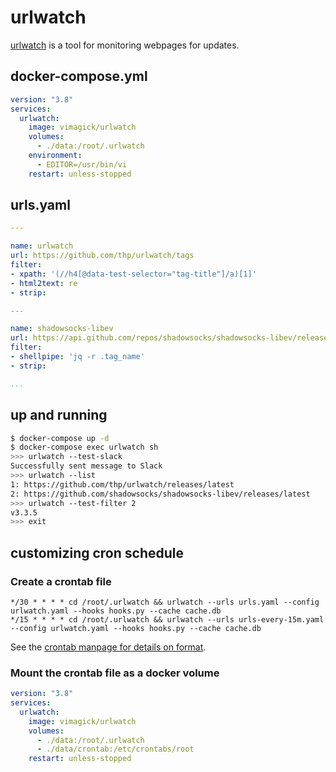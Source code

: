 urlwatch
========

[urlwatch][1] is a tool for monitoring webpages for updates.

## docker-compose.yml

```yaml
version: "3.8"
services:
  urlwatch:
    image: vimagick/urlwatch
    volumes:
      - ./data:/root/.urlwatch
    environment:
      - EDITOR=/usr/bin/vi
    restart: unless-stopped
```

## urls.yaml

```yaml
---

name: urlwatch
url: https://github.com/thp/urlwatch/tags
filter:
- xpath: '(//h4[@data-test-selector="tag-title"]/a)[1]'
- html2text: re
- strip:

---

name: shadowsocks-libev
url: https://api.github.com/repos/shadowsocks/shadowsocks-libev/releases/latest
filter:
- shellpipe: 'jq -r .tag_name'
- strip:

...
```

## up and running

```bash
$ docker-compose up -d
$ docker-compose exec urlwatch sh
>>> urlwatch --test-slack
Successfully sent message to Slack
>>> urlwatch --list
1: https://github.com/thp/urlwatch/releases/latest
2: https://github.com/shadowsocks/shadowsocks-libev/releases/latest
>>> urlwatch --test-filter 2
v3.3.5
>>> exit
```

[1]: https://thp.io/2008/urlwatch/

## customizing cron schedule

### Create a crontab file

```
*/30 * * * * cd /root/.urlwatch && urlwatch --urls urls.yaml --config urlwatch.yaml --hooks hooks.py --cache cache.db
*/15 * * * * cd /root/.urlwatch && urlwatch --urls urls-every-15m.yaml --config urlwatch.yaml --hooks hooks.py --cache cache.db
```

See the [crontab manpage for details on format](https://man7.org/linux/man-pages/man5/crontab.5.html#DESCRIPTION).

### Mount the crontab file as a docker volume

```yaml
version: "3.8"
services:
  urlwatch:
    image: vimagick/urlwatch
    volumes:
      - ./data:/root/.urlwatch
      - ./data/crontab:/etc/crontabs/root
    restart: unless-stopped
```
